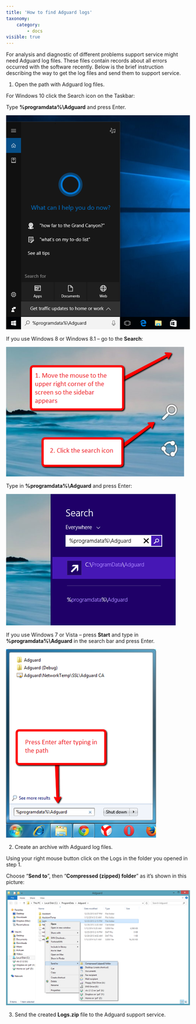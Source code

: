 ```yaml
---
title: 'How to find Adguard logs'
taxonomy:
    category:
        - docs
visible: true
---
```


For analysis and diagnostic of different problems support service might need Adguard log files. These files contain records about all errors occurred with the software recently. Below is the brief instruction describing the way to get the log files and send them to support service.

1. Open the path with Adguard log files.

For Windows 10 click the Search icon on the Taskbar:

Type **%programdata%\Adguard** and press Enter.

![](win10_search_EN.png)

If you use Windows 8 or Windows 8.1 – go to the **Search**:

![](side%20menu.png)

Type in **%programdata%\Adguard** and press Enter:

![](search%20windows8.png)

If you use Windows 7 or Vista – press **Start** and type in **%programdata%\Adguard** in the search bar and press Enter.

![](type%20the%20path.png)

2. Create an archive with Adguard log files.

Using your right mouse button click on the Logs in the folder you opened in step 1.

Choose “**Send to**”, then “**Compressed (zipped) folder**” as it’s shown in this picture:

![](compressed%20folder.png)

3. Send the created **Logs.zip** file to the Adguard support service.
